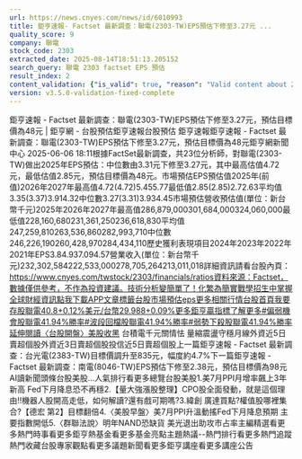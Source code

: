 ```yaml
---
url: https://news.cnyes.com/news/id/6010993
title: 鉅亨速報- Factset 最新調查：聯電(2303-TW)EPS預估下修至3.27元 ...
quality_score: 9
company: 聯電
stock_code: 2303
extracted_date: 2025-08-14T18:51:13.205152
search_query: 聯電 2303 factset EPS 預估
result_index: 2
content_validation: {"is_valid": true, "reason": "Valid content about 2303"}
version: v3.5.0-validation-fixed-complete
---
```


鉅亨速報 - Factset 最新調查：聯電(2303-TW)EPS預估下修至3.27元，預估目標價為48元 | 鉅亨網 - 台股預估‌‌鉅亨速報台股預估 鉅亨速報鉅亨速報 - Factset 最新調查：聯電(2303-TW)EPS預估下修至3.27元，預估目標價為48元鉅亨網新聞中心 2025-06-06 18:11‌根據FactSet最新調查，共23位分析師，對聯電(2303-TW)做出2025年EPS預估：中位數由3.31元下修至3.27元，其中最高估值4.72元，最低估值2.85元，預估目標價為48元。市場預估EPS預估值2025年(前值)2026年2027年最高值4.72(4.72)5.455.77最低值2.85(2.85)2.72.63平均值3.35(3.37)3.914.32中位數3.27(3.31)3.934.45市場預估營收‌預估值(單位：新台幣千元)2025年2026年2027年最高值286,879,000301,684,000324,060,000最低值228,160,680231,361,250236,618,830平均值247,259,810263,536,860282,993,710中位數246,226,190260,428,970284,434,110歷史獲利表現項目2024年2023年2022年2021年EPS3.84.937.094.57營業收入(單位：新台幣千元)232,302,584222,533,000278,705,264213,011,018詳細資訊請看台股內頁：https://www.cnyes.com/twstock/2303/financials/ratios資料來源：Factset，數據僅供參考，不作為投資建議。技術分析變簡單了！化繁為簡實戰學招生中掌握全球財經資訊點我下載APP文章標籤台股市場預估eps更多相關行情台股首頁我要存股聯電40.8+0.12%美元/台幣29.988+0.09%更多鉅亨贏指標了解更多#偏弱機會股聯電41.94%勝率#波段回檔股聯電41.94%勝率#弱勢下殺股聯電41.94%勝率延伸閱讀〈台股開盤〉美股收黑 台積電千元關情怯 量縮震盪守穩月線外資近5日賣超個股外資近3日賣超個股投信近5日賣超個股‌上一篇鉅亨速報 - Factset 最新調查：台光電(2383-TW)目標價調升至835元，幅度約4.7%下一篇鉅亨速報 - Factset 最新調查：南電(8046-TW)EPS預估下修至2.38元，預估目標價為98元‌‌AI讀新聞頭條台股美股...人氣排行看更多總覽台股美股1.美7月PPI月增率飆上3年新高 Fed下月降息恐不再穩2.【量大強漲股整理】CPO股全面發動，就是這個理由!!機器人股開高走低，如何解讀?還有戲可期嗎?3.緯創 廣達買點?權值股哪裡集合?【德宏 第2】目標翻倍4.〈美股早盤〉美7月PPI升溫動搖Fed下月降息預期 主要指數開低5.〈群聯法說〉明年NAND恐缺貨 美光退出助攻市占率‌主編精選看更多‌熱門時事看更多‌‌‌‌‌‌‌‌‌‌‌‌‌‌‌‌‌鉅亨熱基金看更多基金亮點主題熱議‌‌‌‌--‌‌‌‌熱門排行看更多熱門追蹤熱門收藏‌‌‌‌‌‌‌‌‌台股專家觀點看更多議題新聞看更多鉅亨講座看更多講座公告‌‌‌‌‌‌‌‌